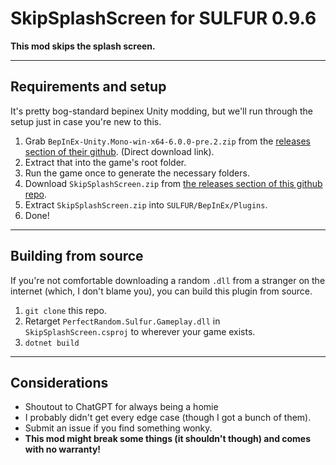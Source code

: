 # SkipSplashScreen for SULFUR 0.9.6

**This mod skips the splash screen.**

---

## Requirements and setup

It's pretty bog-standard bepinex Unity modding, but we'll run through the setup just in case you're new to this.

1. Grab `BepInEx-Unity.Mono-win-x64-6.0.0-pre.2.zip` from the [releases section of their github](https://github.com/BepInEx/BepInEx/releases/download/v6.0.0-pre.2/BepInEx-Unity.Mono-win-x64-6.0.0-pre.2.zip). (Direct download link).
2. Extract that into the game's root folder.
3. Run the game once to generate the necessary folders.
4. Download `SkipSplashScreen.zip` from [the releases section of this github repo](https://github.com/remghoost/SkipSplashScreen/releases/).
5. Extract `SkipSplashScreen.zip` into `SULFUR/BepInEx/Plugins`.
6. Done!

---
## Building from source

If you're not comfortable downloading a random `.dll` from a stranger on the internet (which, I don't blame you), you can build this plugin from source.

1. `git clone` this repo.
2. Retarget `PerfectRandom.Sulfur.Gameplay.dll` in `SkipSplashScreen.csproj` to wherever your game exists.
3. `dotnet build`

---
## Considerations
- Shoutout to ChatGPT for always being a homie
- I probably didn't get every edge case (though I got a bunch of them). 
- Submit an issue if you find something wonky.
- **This mod might break some things (it shouldn't though) and comes with no warranty!**